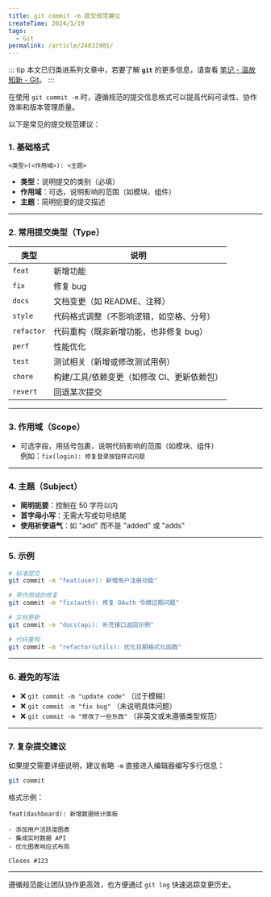 ```yaml
---
title: git commit -m 提交规范建议
createTime: 2024/3/19
tags:
  - Git
permalink: /article/24031901/
---
```


::: tip
本文已归类进系列文章中，若要了解 **`git`** 的更多信息，请查看 [笔记 - 温故知新 - Git](/patch/git/introduce/)。
:::

在使用 `git commit -m` 时，遵循规范的提交信息格式可以提高代码可读性、协作效率和版本管理质量。
<!-- more -->



以下是常见的提交规范建议：

### **1. 基础格式**
```
<类型>(<作用域>): <主题>
```
- **类型**：说明提交的类别（必填）
- **作用域**：可选，说明影响的范围（如模块、组件）
- **主题**：简明扼要的提交描述

---

### **2. 常用提交类型（Type）**
| 类型       | 说明                                                                 |
|------------|----------------------------------------------------------------------|
| `feat`     | 新增功能                                                             |
| `fix`      | 修复 bug                                                             |
| `docs`     | 文档变更（如 README、注释）                                           |
| `style`    | 代码格式调整（不影响逻辑，如空格、分号）                               |
| `refactor` | 代码重构（既非新增功能，也非修复 bug）                                |
| `perf`     | 性能优化                                                             |
| `test`     | 测试相关（新增或修改测试用例）                                        |
| `chore`    | 构建/工具/依赖变更（如修改 CI、更新依赖包）                           |
| `revert`   | 回退某次提交                                                         |

---

### **3. 作用域（Scope）**
- 可选字段，用括号包裹，说明代码影响的范围（如模块、组件）  
  例如：`fix(login): 修复登录按钮样式问题`

---

### **4. 主题（Subject）**
- **简明扼要**：控制在 50 字符以内
- **首字母小写**：无需大写或句号结尾
- **使用祈使语气**：如 "add" 而不是 "added" 或 "adds"

---

### **5. 示例**
```bash
# 标准提交
git commit -m "feat(user): 新增用户注册功能"

# 带作用域的修复
git commit -m "fix(auth): 修复 OAuth 令牌过期问题"

# 文档更新
git commit -m "docs(api): 补充接口返回示例"

# 代码重构
git commit -m "refactor(utils): 优化日期格式化函数"
```

---

### **6. 避免的写法**
- ❌ `git commit -m "update code"` （过于模糊）
- ❌ `git commit -m "fix bug"` （未说明具体问题）
- ❌ `git commit -m "修改了一些东西"` （非英文或未遵循类型规范）

---

### **7. 复杂提交建议**
如果提交需要详细说明，建议省略 `-m` 直接进入编辑器编写多行信息：
```bash
git commit
```
格式示例：
```
feat(dashboard): 新增数据统计面板

- 添加用户活跃度图表
- 集成实时数据 API
- 优化图表响应式布局

Closes #123
```

---

遵循规范能让团队协作更高效，也方便通过 `git log` 快速追踪变更历史。
